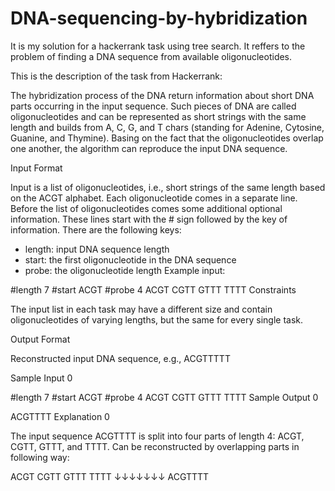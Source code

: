 # DNA-sequencing-by-hybridization
It is my solution for a hackerrank task using tree search. It reffers to the problem of finding a DNA sequence from available oligonucleotides.


This is the description of the task from Hackerrank:

The hybridization process of the DNA return information about short DNA parts occurring in the input sequence. Such pieces of DNA are called oligonucleotides and can be represented as short strings with the same length and builds from A, C, G, and T chars (standing for Adenine, Cytosine, Guanine, and Thymine).
Basing on the fact that the oligonucleotides overlap one another, the algorithm can reproduce the input DNA sequence.

Input Format

Input is a list of oligonucleotides, i.e., short strings of the same length based on the ACGT alphabet. Each oligonucleotide comes in a separate line.
Before the list of oligonucleotides comes some additional optional information. These lines start with the # sign followed by the key of information.
There are the following keys:
- length: input DNA sequence length
- start: the first oligonucleotide in the DNA sequence
- probe: the oligonucleotide length
Example input:

#length 7
#start ACGT
#probe 4
ACGT
CGTT
GTTT
TTTT
Constraints

The input list in each task may have a different size and contain oligonucleotides of varying lengths, but the same for every single task.

Output Format

Reconstructed input DNA sequence, e.g.,
ACGTTTTT

Sample Input 0

#length 7
#start ACGT
#probe 4
ACGT
CGTT
GTTT
TTTT
Sample Output 0

ACGTTTT
Explanation 0

The input sequence ACGTTTT is split into four parts of length 4: ACGT, CGTT, GTTT, and TTTT.
Can be reconstructed by overlapping parts in following way:

ACGT
 CGTT
  GTTT
   TTTT
↓↓↓↓↓↓↓
ACGTTTT
